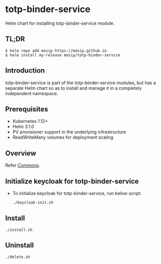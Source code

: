 # totp-binder-service

Helm chart for installing totp-binder-service module.

## TL;DR

```console
$ helm repo add mosip https://mosip.github.io
$ helm install my-release mosip/totp-binder-service
```

## Introduction

totp-binder-service is part of the totp-binder-service modules, but has a separate Helm chart so as to install and manage it in a completely independent namespace.

## Prerequisites

- Kubernetes 1.12+
- Helm 3.1.0
- PV provisioner support in the underlying infrastructure
- ReadWriteMany volumes for deployment scaling

## Overview
Refer [Commons](https://docs.mosip.io/1.2.0/modules/commons).

## Initialize keycloak for totp-binder-service
* To initialize keycloak for totp-binder-service, run below script.
  ```sh
  ./keycloak-init.sh
  ```

## Install 
```
./install.sh
```

## Uninstall
```
./delete.sh
```
